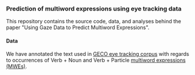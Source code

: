 ### Prediction of multiword expressions using eye tracking data

This repository contains the source code, data, and analyses behind the paper "Using Gaze Data to Predict Multiword Expressions".

#### Data

We have annotated the text used in [GECO eye tracking corpus](https://figshare.com/articles/new_fileset/1482031) with regards to occurrences of Verb + Noun and Verb + Particle [multiword expressions (MWEs)](https://en.wikipedia.org/wiki/Multiword_expression). 
